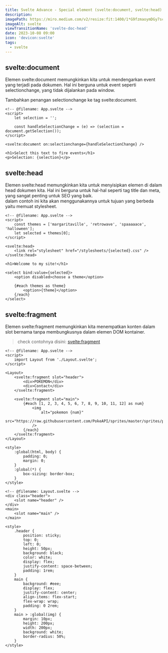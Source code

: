 ```yaml
---
title: Svelte Advance - Special element (svelte:document, svelte:head)
description:
imagePath: https://miro.medium.com/v2/resize:fit:1400/1*G9fzmaoymDGy7scbkgpC7A.png
imageAlt: svelte
viewTransitionName: 'svelte-doc-head'
date: 2023-10-08 09:00
icon: 'devicon:svelte'
tags:
  - svelte
---
```


## svelte:document

Elemen svelte:document memungkinkan kita untuk mendengarkan event yang terjadi pada dokumen. Hal ini berguna untuk event seperti selectionchange, yang tidak dijalankan pada window.

Tambahkan penangan selectionchange ke tag svelte:document.

```svelte
<!-- @filename: App.svelte -->
<script>
	let selection = '';

	const handleSelectionChange = (e) => (selection = document.getSelection());
</script>

<svelte:document on:selectionchange={handleSelectionChange} />

<h1>Select this text to fire events</h1>
<p>Selection: {selection}</p>
```

## svelte:head

Elemen svelte:head memungkinkan kita untuk menyisipkan elemen di dalam head dokumen kita. Hal ini berguna untuk hal-hal seperti tag title dan meta, yang sangat penting untuk SEO yang baik. <br>
dalam contoh ini kita akan menggunakannya untuk tujuan yang berbeda yaitu memuat stylesheet.

```svelte
<!-- @filename: App.svelte -->
<script>
	const themes = ['margaritaville', 'retrowave', 'spaaaaace', 'halloween'];
	let selected = themes[0];
</script>

<svelte:head>
	<link rel="stylesheet" href="/stylesheets/{selected}.css" />
</svelte:head>

<h1>Welcome to my site!</h1>

<select bind:value={selected}>
	<option disabled>choose a theme</option>

	{#each themes as theme}
		<option>{theme}</option>
	{/each}
</select>
```

## svelte:fragment

Elemen svelte:fragment memungkinkan kita menempatkan konten dalam slot bernama tanpa membungkusnya dalam elemen DOM kontainer.

<blockquote>
	check contohnya disini:
	<a href="https://svelte.dev/repl/fabe237032aa4bdb9745d7749678c2fc?version=4.2.8" target="_blank">svelte:fragment</a>
</blockquote>

```svelte
<!-- @filename: App.svelte -->
<script>
	import Layout from './Layout.svelte';
</script>

<Layout>
	<svelte:fragment slot="header">
		<div>POKEMON</div>
		<div>Contact</div>
	</svelte:fragment>

	<svelte:fragment slot="main">
		{#each [1, 2, 3, 4, 5, 6, 7, 8, 9, 10, 11, 12] as num}
			<img
				alt="pokemon {num}"
				src="https://raw.githubusercontent.com/PokeAPI/sprites/master/sprites/pokemon/shiny/{num}.png"
			/>
		{/each}
	</svelte:fragment>
</Layout>

<style>
	:global(html, body) {
		padding: 0;
		margin: 0;
	}
	:global(*) {
		box-sizing: border-box;
	}
</style>
```

```svelte
<!-- @filename: Layout.svelte -->
<div class="header">
	<slot name="header" />
</div>
<main>
	<slot name="main" />
</main>

<style>
	.header {
		position: sticky;
		top: 0;
		left: 0;
		height: 50px;
		background: black;
		color: white;
		display: flex;
		justify-content: space-between;
		padding: 1rem;
	}
	main {
		background: #eee;
		display: flex;
		justify-content: center;
		align-items: flex-start;
		flex-wrap: wrap;
		padding: 0 2rem;
	}
	main > :global(img) {
		margin: 10px;
		height: 200px;
		width: 200px;
		background: white;
		border-radius: 50%;
	}
</style>
```
